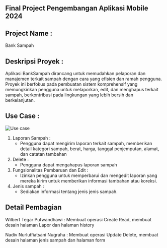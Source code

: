 ## Final Project Pengembangan Aplikasi Mobile 2024
## Project Name : 
Bank Sampah
## Deskripsi Proyek : 
Aplikasi BankSampah dirancang untuk memudahkan pelaporan dan manajemen terkait sampah dengan cara yang efisien dan ramah pengguna. Proyek ini berfokus pada pembuatan sistem komprehensif yang memungkinkan pengguna untuk melaporkan, edit, dan menghapus terkait sampah, berkontribusi pada lingkungan yang lebih bersih dan berkelanjutan.
## Use Case : 
![Use case](https://github.com/wilberttgr/PAMBankSampah/assets/115100647/2aad1cba-d1e8-436e-a677-0db0cedcafaa)
1. Laporan Sampah :
   - Pengguna dapat mengirim laporan terkait sampah, memberikan detail kategori sampah, berat, harga, tanggal penjemputan, alamat, dan catatan tambahan
2. Delete :
   - Pengguna dapat mengahapus laporan sampah
4. Fungsionalitas Pembaruan dan Edit :
   - Izinkan pengguna untuk memperbarui dan mengedit laporan yang mereka kirim untuk memberikan informasi tambahan atau koreksi.
5. Jenis sampah :
   - Sediakan informasi tentang jenis jenis sampah.
## Detail Pembagian
Wilbert Tegar Putwandhawi : Membuat operasi Create Read, membuat desain halaman Lapor dan halaman history

Nadiv Nurlutfiatsani Nugraha : Membuat operasi Update Delete, membuat desain halaman jenis sampah dan halaman form

